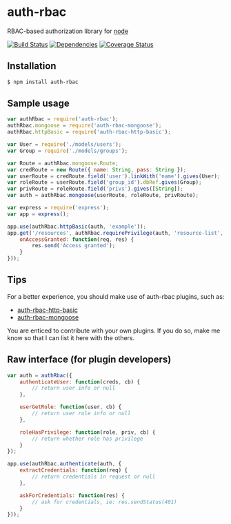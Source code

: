 # auth-rbac

RBAC-based authorization library for [node](http://nodejs.org/)

[![Build Status](https://travis-ci.org/alex94puchades/auth-rbac.svg?branch=master)](https://travis-ci.org/alex94puchades/auth-rbac)
[![Dependencies](https://david-dm.org/alex94puchades/auth-rbac.svg)](https://david-dm.org/alex94puchades/auth-rbac)
[![Coverage Status](https://coveralls.io/repos/alex94puchades/auth-rbac/badge.svg)](https://coveralls.io/r/alex94puchades/auth-rbac)

## Installation

```bash
$ npm install auth-rbac
```

## Sample usage

```js
var authRbac = require('auth-rbac');
authRbac.mongoose = require('auth-rbac-mongoose');
authRbac.httpBasic = require('auth-rbac-http-basic');

var User = require('./models/users');
var Group = require('./models/groups');

var Route = authRbac.mongoose.Route;
var credRoute = new Route({ name: String, pass: String });
var userRoute = credRoute.field('user').linkWith('name').gives(User);
var roleRoute = userRoute.field('group_id').dbRef.gives(Group);
var privRoute = roleRoute.field('privs').gives([String]);
var auth = authRbac.mongoose(userRoute, roleRoute, privRoute);

var express = require('express');
var app = express();

app.use(authRbac.httpBasic(auth, 'example'));
app.get('/resources', authRbac.requirePrivilege(auth, 'resource-list', {
	onAccessGranted: function(req, res) {
		res.send('Access granted');
	}
}));
```

## Tips

For a better experience, you should make use of auth-rbac plugins, such as:

* [auth-rbac-http-basic](https://github.com/alex94puchades/auth-rbac-http-auth)
* [auth-rbac-mongoose](https://github.com/alex94puchades/auth-rbac-mongoose)

You are enticed to contribute with your own plugins. If you do so, make me know so that I can list it here with the others.

## Raw interface (for plugin developers)

```js
var auth = authRbac({
	authenticateUser: function(creds, cb) {
		// return user info or null
	},

	userGetRole: function(user, cb) {
		// return user role info or null
	},

	roleHasPrivilege: function(role, priv, cb) {
		// return whether role has privilege
	}
});
```

```js
app.use(authRbac.authenticate(auth, {
	extractCredentials: function(req) {
		// return credentials in request or null
	},

	askForCredentials: function(res) {
		// ask for credentials, ie: res.sendStatus(401)
	}
}));
```

